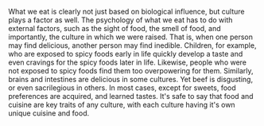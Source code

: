 What we eat is clearly not just based on biological influence, but culture
plays a factor as well. The psychology of what we eat has to do with external
factors, such as the sight of food, the smell of food, and importantly, the
culture in which we were raised. That is, when one person may find delicious,
another person may find inedible. Children, for example, who are exposed to
spicy foods early in life quickly develop a taste and even cravings for the
spicy foods later in life. Likewise, people who were not exposed to spicy foods
find them too overpowering for them. Similarly, brains and intestines are
delicious in some cultures. Yet beef is disgusting, or even sacrilegious in
others. In most cases, except for sweets, food preferences are acquired, and
learned tastes. It's safe to say that food and cuisine are key traits of any
culture, with each culture having it's own unique cuisine and food.
